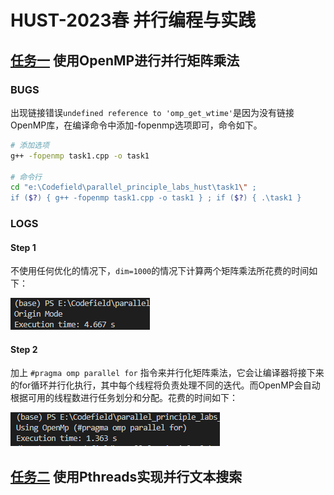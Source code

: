 # HUST-2023春 并行编程与实践

## [任务一](./task1/task1.cpp) 使用OpenMP进行并行矩阵乘法

### BUGS
出现链接错误`undefined reference to 'omp_get_wtime'`是因为没有链接OpenMP库，在编译命令中添加-fopenmp选项即可，命令如下。
```bash
# 添加选项
g++ -fopenmp task1.cpp -o task1

# 命令行
cd "e:\Codefield\parallel_principle_labs_hust\task1\" ;
if ($?) { g++ -fopenmp task1.cpp -o task1 } ; if ($?) { .\task1 }
```

### LOGS
#### Step 1
不使用任何优化的情况下，`dim=1000`的情况下计算两个矩阵乘法所花费的时间如下：

![step1](./task1/src/1.png)

#### Step 2
加上 `#pragma omp parallel for` 指令来并行化矩阵乘法，它会让编译器将接下来的for循环并行化执行，其中每个线程将负责处理不同的迭代。而OpenMP会自动根据可用的线程数进行任务划分和分配。花费的时间如下：

![step2](./task1/src/2.png)


## [任务二](./task2.cpp) 使用Pthreads实现并行文本搜索